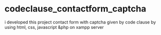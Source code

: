 # codeclause_contactform_captcha
i developed this project contact form with captcha given by code clause by using html, css, javascript &amp;php on xampp server
